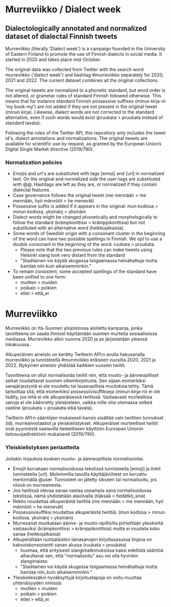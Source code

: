 # Murreviikko / Dialect week
## Dialectologically annotated and normalized dataset of dialectal Finnish tweets

Murreviikko (literally 'Dialect week') is a campaign founded in the University of Eastern Finland to promote the use of Finnish dialects in social media. It started in 2020 and takes place mid-October.

The original data was collected from Twitter with the search word murreviikko ('dialect week') and hashtag #murreviikko separately for 2020, 2021 and 2022. The current dataset combines all the original collections.

The original tweets are normalized to a phonetic standard, but word order is not altered, or grammar rules of standard Finnish followed otherwise. This means that for instance standard Finnish possessive suffixes (minun kirja-ni 'my book-my') are not added if they are not present in the original tweet (minun kirja). Likewise, dialect words are not corrected to the standard alternative, even if such words would exist (pruukata > pruukata instead of standard tavata).

Following the rules of the Twitter API, this repository only includes the tweet id's, dialect annotations and normalizations. The original tweets are available for scientific use by request, as granted by the European Union’s Digital Single Market directive (2019/790).

### Normalization policies
- Emojis and url's are substituted with tags [emoji] and [url] in normalized text. On the original and normalized side the user-tags are substituted with @@. Hashtags are left as they are, or normalized if they contain dialectal features.
- Case governance follows the original tweet (me mennään > me mennään, hyö männööt > he menevät)
- Possessive suffix is added if it appears in the original: mun kodissa > minun kodissa, yksinänj > yksinäni
- Dialect words might be changed phonetically and morphologically to follow the standard (krämpkonttissi > krämppikonttisia) but not substituted with an alternative word (heikkojalkaisia).
- Some words of Swedish origin with a consonant cluster in the beginning of the word can have two possible spellings in Finnish. We opt to use a double consonant in the beginning of the word: ruukata > pruukata.
	- Please note that the two previous rules can make tweets using Helsinki slang look very distant from the standard
	- "Stadilainen voi käydä skugessa tsiigaamassa heinähattuja mutta bamlaa niin kuin aikaisemminkin."
- To remain consistent, some accepted spellings of the standard have been unified to one form:
	- muitten > muiden
	- poikain > poikien
	- ettei > että_ei

# Murreviikko

Murreviikko on Itä-Suomen yliopistossa aloitettu kampanja, jonka tavoitteena on saada ihmiset käyttämään suomen murteita sosiaalisessa mediassa. Murreviikko alkoi vuonna 2020 ja se järjestetään yleensä lokakuussa.

Alkuperäinen aineisto on kerätty Twitterin API:n avulla hakusanalla murreviikko ja tunnisteella #murreviikko erikseen vuosilta 2020, 2021 ja 2022. Nykyinen aineisto yhdistää kaikkien vuosien twiitit.

Tavoitteena on ollut normalisoida twiitit niin, että muoto- ja äänneopilliset seikat noudattavat suomen oikeinkirjoitusta. Sen sijaan esimerkiksi sanajärjestystä ei ole muutettu tai lauseopillisia muutoksia tehty. Tämä tarkoittaa sitä, että esimerkiksi possessiivisuffikseja (minun kirja-ni) ei ole lisätty, jos niitä ei ole alkuperäisessä twiitissä. Vastaavasti murteellisia sanoja ei ole käännetty yleiskieleen, vaikka niille olisi olemassa selkeä vastine (pruukata > pruukata eikä tavata).

Twitterin API:n sääntöjen mukaisesti kansio sisältää vain twiittien tunnukset (id), murreannotaatiot ja yleiskielistykset. Alkuperäiset murteelliset twiitit ovat pyynnöstä saatavilla tieteelliseen käyttöön Euroopan Unionin tietosuojadirektiivin mukaisesti (2019/790).

### Yleiskielistyksen periaatteita
Joitakin linjauksia koskien muoto- ja äänneopillista normalisointia:
- Emojit korvataan normalisoidussa tekstissä tunnisteella [emoji] ja linkit tunnisteella [url]. Molemmilla tasoilla käyttäjäviitteet on korvattu merkinnällä @user. Tunnisteet on jätetty sikseen tai normalisoitu, jos niissä on murreainesta.	
- Jos twiitissä olevaa sanaa vastaa useampia sana normalisoidussa tekstissä, nämä yhdistetään alaviivalla (tiäksää > tiedätkö_sinä)
- Rektio noudattaa alkuperäistä twiittiä (me mennään > me mennään, hyö männööt > he menevät)
- Possessiivisuffiksi noudattaa alkuperäistä twiittiä: (mun kodissa > minun kodissa, yksinänj > yksinäni)
- Murresanat muokataan äänne- ja muoto-opillisilta piirteiltään yleiskieltä vastaaviksi (krämpkonttissi > krämppikonttisia) mutta ei muuteta koko sanaa (heikkojalkaisia)
- Alkuperältään ruotsalaisten lainasanojen kirjoitusasussa linjana on kaksoiskonsonantti sanan alussa (ruukata > pruukata)
	- huomaa, että erityisesti slangimatkimuksissa kaksi edellistä sääntöä aiheuttavat sen, että "normalisoitu" asu voi olla hyvinkin slangimaista:
	- "Stadilainen voi käydä skugessa tsiigaamassa heinähattuja mutta bamlaa niin_kuin aikaisemminkin."
- Yleiskielessäkin hyväksyttyjä kirjoitustapoja on voitu muuttaa yhtenäisyyden nimissä: 
	- muitten > muiden
	- poikain > poikien
	- ettei > että_ei
